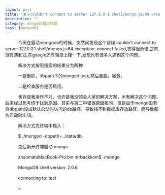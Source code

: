 ```yaml
---
layout: post
title: "关于couldn't connect to server 127.0.0.1 shell/mongo.js:84 exception: connect failed 问题"
description: ""
category: mongodb常见错误
tags: [mongodb]
---
```



　　　今天在启动mongodb的时候，突然间发现这个错误 couldn't connect to server 127.0.0.1 shell/mongo.js:84 exception: connect failed,觉得很奇怪,之前没有遇到过,在google还有百度上搜一下,发现也有很多人遇到这个问题。

　　　解决方式按照搜索的结果分为两种：

　　　一是删除，dbpath下的mongod.lock,然后重启，服务。

　　　二是检查服务是否启用。


　　　也许是我操作不对，也许是我没领会人家的解决方案，木有解决这个问题，后来经过思考终于找到原因，其实与第二中错误原因相同，但是由于mongo没有将dbpath设成默认启动时访问的db路径，导致找不到数据库存放路径，而导致服务启动时出错。


　　　解决方式先终端中输入：

　　　$ ./mongod -dbpath=../data/db

　　　之后新开终端启动 mongo

　　　zhaomatoMacBook-Pro:bin mrbackkom$ ./mongo

　　　MongoDB shell version: 2.0.6

　　　connecting to: test

　　　&lt;